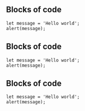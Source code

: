 

## Blocks of code

```
let message = 'Hello world';
alert(message);
```


## Blocks of code

```
let message = 'Hello world';
alert(message);
```


## Blocks of code

```
let message = 'Hello world';
alert(message);
```
